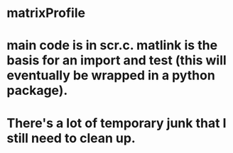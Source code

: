 # matrixProfile

# main code is in scr.c. matlink is the basis for an import and test (this will eventually be wrapped in a python package). 
# There's a lot of temporary junk that I still need to clean up.
